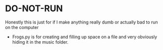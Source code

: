 # DO-NOT-RUN
Honestly this is just for if I make anything really dumb or actually bad to run on the computer


- Frogs.py is for creating and filling up space on a file and very obviously hiding it in the music folder.
